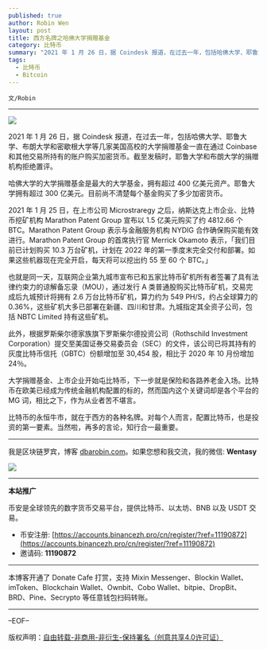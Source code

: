 ```yaml
---
published: true
author: Robin Wen
layout: post
title: 西方名牌之哈佛大学捐赠基金
category: 比特币
summary: "2021 年 1 月 26 日，据 Coindesk 报道，在过去一年，包括哈佛大学、耶鲁大学、布朗大学和密歇根大学等几家美国高校的大学捐赠基金一直在通过 Coinbase 和其他交易所持有的账户购买加密货币。截至发稿时，耶鲁大学和布朗大学的捐赠机构拒绝置评。比特币的永恒牛市，就在于西方的各种名牌。对每个人而言，配置比特币，也是投资的第一要素。当然啦，再多的言论，知行合一最重要。"
tags:
  - 比特币
  - Bitcoin
---
```


`文/Robin`

***

![](https://cdn.dbarobin.com/yoxg1rq.png)

2021 年 1 月 26 日，据 Coindesk 报道，在过去一年，包括哈佛大学、耶鲁大学、布朗大学和密歇根大学等几家美国高校的大学捐赠基金一直在通过 Coinbase 和其他交易所持有的账户购买加密货币。截至发稿时，耶鲁大学和布朗大学的捐赠机构拒绝置评。

哈佛大学的大学捐赠基金是最大的大学基金，拥有超过 400 亿美元资产。耶鲁大学拥有超过 300 亿美元。目前尚不清楚每个基金购买了多少加密货币。

2021 年 1 月 25 日，在上市公司 Microstraregy 之后，纳斯达克上市企业、比特币挖矿机构 Marathon Patent Group 宣布以 1.5 亿美元购买了约 4812.66 个 BTC。Marathon Patent Group 表示与金融服务机构 NYDIG 合作确保购买能有效进行。Marathon Patent Group 的首席执行官 Merrick Okamoto 表示，「我们目前已计划购买 10.3 万台矿机，计划在 2022 年的第一季度末完全交付和部署。如果这些机器现在完全开启，每天将可以挖出约 55 至 60 个 BTC。」

也就是同一天，互联网企业第九城市宣布已和五家比特币矿机所有者签署了具有法律约束力的谅解备忘录（MOU），通过发行 A 类普通股购买比特币矿机，交易完成后九城预计将拥有 2.6 万台比特币矿机，算力约为 549 PH/S，约占全球算力的 0.36%，这些矿机大多已部署在新疆、四川和甘肃。九城指定其全资子公司，包括 NBTC Limited 持有这些矿机。

此外，根据罗斯柴尔德家族旗下罗斯柴尔德投资公司（Rothschild Investment Corporation）提交至美国证券交易委员会（SEC）的文件，该公司已将其持有的灰度比特币信托（GBTC）份额增加至 30,454 股，相比于 2020 年 10 月份增加 24％。

大学捐赠基金、上市企业开始屯比特币，下一步就是保险和各路养老金入场。比特币在欧美已经成为传统金融机构配置的标的，然而国内这个关键词却是各个平台的 MG 词，相比之下，作为从业者苦不堪言。

比特币的永恒牛市，就在于西方的各种名牌。对每个人而言，配置比特币，也是投资的第一要素。当然啦，再多的言论，知行合一最重要。

***

我是区块链罗宾，博客 [dbarobin.com](https://dbarobin.com/)。如果您想和我交流，我的微信: **Wentasy**

![](https://cdn.dbarobin.com/v4yywe2.png)

***

**本站推广**

币安是全球领先的数字货币交易平台，提供比特币、以太坊、BNB 以及 USDT 交易。

* 币安注册: [https://accounts.binancezh.pro/cn/register/?ref=11190872](https://accounts.binancezh.pro/cn/register/?ref=11190872)
* 邀请码: **11190872**

***

本博客开通了 Donate Cafe 打赏，支持 Mixin Messenger、Blockin Wallet、imToken、Blockchain Wallet、Ownbit、Cobo Wallet、bitpie、DropBit、BRD、Pine、Secrypto 等任意钱包扫码转账。

<center>
    <div class="--donate-button"
         data-button-id="f8b9df0d-af9a-460d-8258-d3f435445075"
    ></div>
</center>

***

–EOF–

版权声明：[自由转载-非商用-非衍生-保持署名（创意共享4.0许可证）](http://creativecommons.org/licenses/by-nc-nd/4.0/deed.zh)